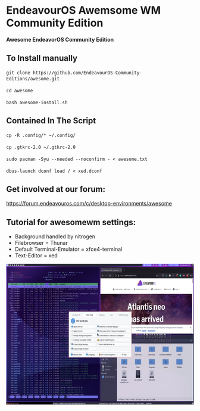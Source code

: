 # EndeavourOS Awemsome WM Community Edition

**Awesome EndeavorOS Community Edition**


## To Install manually

    git clone https://github.com/EndeavourOS-Community-Editions/awesome.git

    cd awesome

    bash awesome-install.sh
   
## Contained In The Script
    cp -R .config/* ~/.config/
        
    cp .gtkrc-2.0 ~/.gtkrc-2.0
  
    sudo pacman -Syu --needed --noconfirm - < awesome.txt
    
    dbus-launch dconf load / < xed.dconf
    
## Get involved at our forum:
https://forum.endeavouros.com/c/desktop-environments/awesome

## Tutorial for awesomewm settings:
- Background handled by nitrogen
- Filebrowser = Thunar
- Default Terminal-Emulator = xfce4-terminal
- Text-Editor = xed


![awesome](https://raw.githubusercontent.com/EndeavourOS-Community-Editions/awesome/master/calamares/awesome.jpg)
